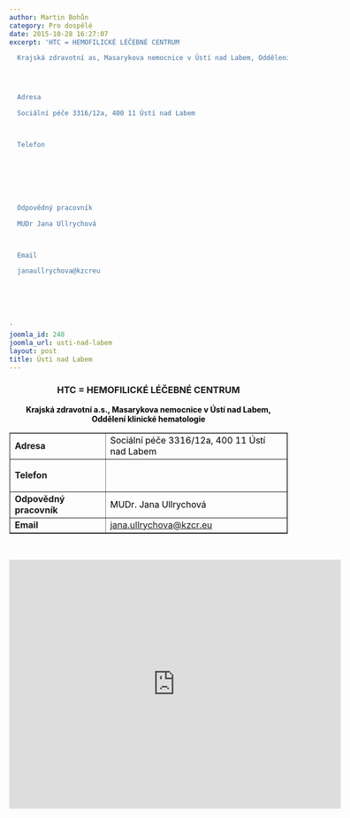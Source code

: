 ```yaml
---
author: Martin Bohůn
category: Pro dospělé
date: 2015-10-28 16:27:07
excerpt: 'HTC = HEMOFILICKÉ LÉČEBNÉ CENTRUM

  Krajská zdravotní as, Masarykova nemocnice v Ústí nad Labem, Oddělení klinické hematologie




  Adresa

  Sociální péče 3316/12a, 400 11 Ústí nad Labem



  Telefon


   




  Odpovědný pracovník   

  MUDr Jana Ullrychová



  Email

  janaullrychova@kzcreu




   

'
joomla_id: 248
joomla_url: usti-nad-labem
layout: post
title: Ústí nad Labem
---
```


<h3 style="text-align: center;"><strong>HTC = HEMOFILICKÉ LÉČEBNÉ CENTRUM</strong></h3>
<p style="text-align: center;"><span style="color: #000000;"><strong>Krajská zdravotní a.s., Masarykova nemocnice v Ústí nad Labem, <br />Oddělení klinické hematologie</strong></span></p>
<table border="1" align="center">
<tbody>
<tr>
<td><strong>Adresa</strong></td>
<td><span style="color: #000000;">Sociální péče 3316/12a, 400 11 Ústí nad Labem</span></td>
</tr>
<tr>
<td><strong>Telefon</strong></td>
<td>
<p><span> </span></p>
</td>
</tr>
<tr>
<td><strong>Odpovědný pracovník   <br /></strong></td>
<td><span style="color: #000000;">MUDr. Jana Ullrychová</span></td>
</tr>
<tr>
<td><strong>Email</strong></td>
<td><a class="ico_posta" href="mailto:daniela.prochazkova@mnul.cz">jana.ullrychova@kzcr.eu</a></td>
</tr>
</tbody>
</table>
<p style="text-align: center;"> </p>
<p><iframe style="border: 0px; display: block; margin-left: auto; margin-right: auto;" src="https://www.google.com/maps/embed?pb=!1m18!1m12!1m3!1d1998.7827853492888!2d14.02018631573976!3d50.681259683239944!2m3!1f0!2f0!3f0!3m2!1i1024!2i768!4f13.1!3m3!1m2!1s0x47099b39783083b3%3A0x1d6e42cee73a0bd2!2zU29jacOhbG7DrSBww6nEjWUgMzMxNi8xMkEsIDQwMCAxMSDDmnN0w60gbmFkIExhYmVtLcOac3TDrSBuYWQgTGFiZW0tU2V2ZXJuw60gVGVyYXNh!5e1!3m2!1scs!2scz!4v1446056963095" frameborder="0" width="600" height="450"></iframe></p>